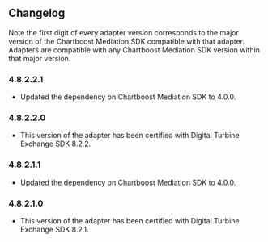 ## Changelog

Note the first digit of every adapter version corresponds to the major version of the Chartboost Mediation SDK compatible with that adapter. 
Adapters are compatible with any Chartboost Mediation SDK version within that major version.

### 4.8.2.2.1
- Updated the dependency on Chartboost Mediation SDK to 4.0.0.

### 4.8.2.2.0
- This version of the adapter has been certified with Digital Turbine Exchange SDK 8.2.2.

### 4.8.2.1.1
- Updated the dependency on Chartboost Mediation SDK to 4.0.0.

### 4.8.2.1.0
- This version of the adapter has been certified with Digital Turbine Exchange SDK 8.2.1.
